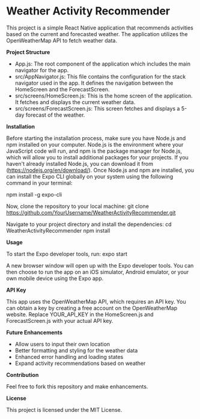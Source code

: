 # **Weather Activity Recommender**

This project is a simple React Native application that recommends activities based on the current and forecasted weather. The application utilizes the OpenWeatherMap API to fetch weather data.

**Project Structure**

- App.js: The root component of the application which includes the main navigator for the app.
- src/AppNavigator.js: This file contains the configuration for the stack navigator used in the app. It defines the navigation between the HomeScreen and the ForecastScreen.
- src/screens/HomeScreen.js: This is the home screen of the application. It fetches and displays the current weather data.
- src/screens/ForecastScreen.js: This screen fetches and displays a 5-day forecast of the weather.

**Installation**

Before starting the installation process, make sure you have Node.js and npm installed on your computer. Node.js is the environment where your JavaScript code will run, and npm is the package manager for Node.js, which will allow you to install additional packages for your projects.
If you haven't already installed Node.js, you can download it from (https://nodejs.org/en/download/).
Once Node.js and npm are installed, you can install the Expo CLI globally on your system using the following command in your terminal:

npm install -g expo-cli

Now, clone the repository to your local machine:
git clone https://github.com/YourUsername/WeatherActivityRecommender.git

Navigate to your project directory and install the dependencies:
cd WeatherActivityRecommender
npm install

**Usage**

To start the Expo developer tools, run:
expo start

A new browser window will open up with the Expo developer tools. You can then choose to run the app on an iOS simulator, Android emulator, or your own mobile device using the Expo app.

**API Key**

This app uses the OpenWeatherMap API, which requires an API key. You can obtain a key by creating a free account on the OpenWeatherMap website. Replace YOUR_API_KEY in the HomeScreen.js and ForecastScreen.js with your actual API key.

**Future Enhancements**

- Allow users to input their own location
- Better formatting and styling for the weather data
- Enhanced error handling and loading states
- Expand activity recommendations based on weather

**Contribution**

Feel free to fork this repository and make enhancements.

**License**

This project is licensed under the MIT License.
